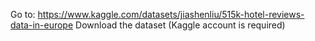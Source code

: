 Go to: https://www.kaggle.com/datasets/jiashenliu/515k-hotel-reviews-data-in-europe
Download the dataset (Kaggle account is required)
